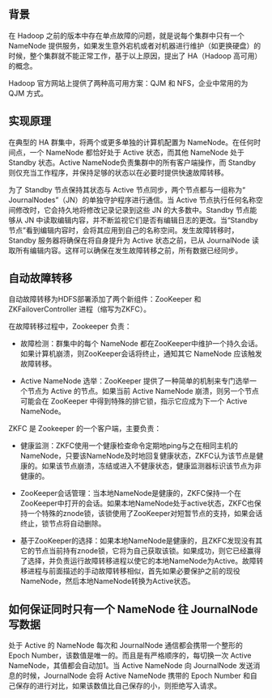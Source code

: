 ## 背景

在 Hadoop 之前的版本中存在单点故障的问题，就是说每个集群中只有一个 NameNode 提供服务，如果发生意外宕机或者对机器进行维护（如更换硬盘）的时候，整个集群就不能正常工作，基于以上原因，提出了 HA（Hadoop 高可用）的概念。

Hadoop 官方网站上提供了两种高可用方案：QJM 和 NFS，企业中常用的为 QJM 方式。

## 实现原理
在典型的 HA 群集中，将两个或更多单独的计算机配置为 NameNode。在任何时间点，一个 NameNode 都恰好处于 Active 状态，而其他 NameNode 处于 Standby 状态。Active NameNode负责集群中的所有客户端操作，而 Standby 则仅充当工作程序，并保持足够的状态以在必要时提供快速故障转移。

为了 Standby 节点保持其状态与 Active 节点同步，两个节点都与一组称为“ JournalNodes”（JN）的单独守护程序进行通信。当 Active 节点执行任何名称空间修改时，它会持久地将修改记录记录到这些 JN 的大多数中。Standby 节点能够从 JN 中读取编辑内容，并不断监视它们是否有编辑日志的更改。当“Standby节点”看到编辑内容时，会将其应用到自己的名称空间。发生故障转移时，Standby 服务器将确保在将自身提升为 Active 状态之前，已从 JournalNode 读取所有编辑内容。这样可以确保在发生故障转移之前，所有数据已经同步。

## 自动故障转移
自动故障转移为HDFS部署添加了两个新组件：ZooKeeper 和 ZKFailoverController 进程（缩写为ZKFC）。

在故障转移过程中，Zookeeper 负责：

- 故障检测：群集中的每个 NameNode 都在ZooKeeper中维护一个持久会话。如果计算机崩溃，则ZooKeeper会话将终止，通知其它 NameNode 应该触发故障转移。

- Active NameNode 选举：ZooKeeper 提供了一种简单的机制来专门选举一个节点为 Active 的节点。如果当前 Active NameNode 崩溃，则另一个节点可能会在 ZooKeeper 中得到特殊的排它锁，指示它应成为下一个 Active NameNode。

ZKFC 是 Zookeeper 的一个客户端，主要负责：

- 健康监测：ZKFC使用一个健康检查命令定期地ping与之在相同主机的NameNode，只要该NameNode及时地回复健康状态，ZKFC认为该节点是健康的。如果该节点崩溃，冻结或进入不健康状态，健康监测器标识该节点为非健康的。

- ZooKeeper会话管理：当本地NameNode是健康的，ZKFC保持一个在ZooKeeper中打开的会话。如果本地NameNode处于active状态，ZKFC也保持一个特殊的znode锁，该锁使用了ZooKeeper对短暂节点的支持，如果会话终止，锁节点将自动删除。

- 基于ZooKeeper的选择：如果本地NameNode是健康的，且ZKFC发现没有其它的节点当前持有znode锁，它将为自己获取该锁。如果成功，则它已经赢得了选择，并负责运行故障转移进程以使它的本地NameNode为Active。故障转移进程与前面描述的手动故障转移相似，首先如果必要保护之前的现役NameNode，然后本地NameNode转换为Active状态。

## 如何保证同时只有一个 NameNode 往 JournalNode 写数据

处于 Active 的 NameNode 每次和 JournalNode 通信都会携带一个整形的 Epoch Number，该数值是唯一的。而且是有严格顺序的，每切换一次 Active NameNode，其值都会自动加1。当 Active NameNode 向 JournalNode 发送消息的时候，JournalNode 会将 Active NameNode 携带的 Epoch Number 和自己保存的进行对比，如果该数值比自己保存的小，则拒绝写入请求。